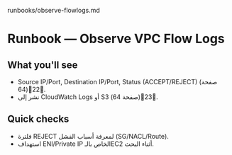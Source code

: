 runbooks/observe-flowlogs.md

# Runbook — Observe VPC Flow Logs

## What you'll see
- Source IP/Port, Destination IP/Port, Status (ACCEPT/REJECT) (صفحة 64)22.
- نشر إلى CloudWatch Logs أو S3 (صفحة 64)23.

## Quick checks
- فلترة REJECT لمعرفة أسباب الفشل (SG/NACL/Route).
- استهداف ENI/Private IP الخاص بالـEC2 أثناء البحث.
